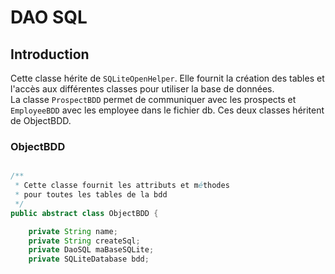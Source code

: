 # DAO SQL

## Introduction
Cette classe hérite de `SQLiteOpenHelper`. Elle fournit la création des tables et l'accès aux différentes classes pour utiliser la base de données.  
La classe `ProspectBDD` permet de communiquer avec les prospects et `EmployeeBDD` avec les employee dans le fichier db. Ces deux classes héritent de ObjectBDD.

### ObjectBDD
```java

/**
 * Cette classe fournit les attributs et méthodes
 * pour toutes les tables de la bdd
 */
public abstract class ObjectBDD {

    private String name;
    private String createSql;
    private DaoSQL maBaseSQLite;
    private SQLiteDatabase bdd;
```